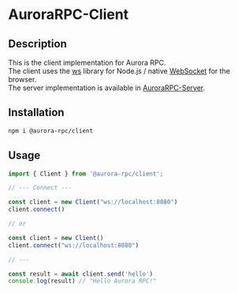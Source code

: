 # AuroraRPC-Client

## Description

This is the client implementation for Aurora RPC.  
The client uses the [ws](https://github.com/websockets/ws) library for Node.js / native [WebSocket](https://developer.mozilla.org/en-US/docs/Web/API/WebSocket) for the browser.  
The server implementation is available in [AuroraRPC-Server](https://github.com/AuroraTeam/AuroraRPC-Server).

## Installation

```bash
npm i @aurora-rpc/client
```

## Usage

```ts
import { Client } from '@aurora-rpc/client';

// --- Connect ---

const client = new Client("ws://localhost:8080")
client.connect()

// or

const client = new Client()
client.connect("ws://localhost:8080")

// ---

const result = await client.send('hello')
console.log(result) // "Hello Aurora RPC!"
```

